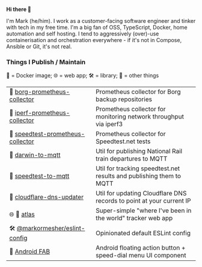 **Hi there 👋**

I'm Mark (he/him). I work as a customer-facing software engineer and tinker with tech in my free time. I'm a big fan of OSS, TypeScript, Docker, home automation and self hosting. I tend to aggressively (over)-use containerisation and orchestration everywhere - if it's not in Compose, Ansible or Git, it's not real.

### Things I Publish / Maintain

🐳 = Docker image; 🌐 = web app; 🛠️ = library; 🚀 = other things

| | |
|-|-|
| 🐳 [borg-prometheus-collector](https://github.com/markormesher/borg-prometheus-collector) | Prometheus collector for Borg backup repositories |
| 🐳 [iperf-prometheus-collector](https://github.com/markormesher/iperf-prometheus-collector) | Prometheus collector for monitoring network throughput via iperf3 |
| 🐳 [speedtest-prometheus-collector](https://github.com/markormesher/speedtest-prometheus-collector) | Prometheus collector for Speedtest.net tests |
| 🐳 [darwin-to-mqtt](https://github.com/markormesher/darwin-to-mqtt) | Util for publishing National Rail train departures to MQTT |
| 🐳 [speedtest-to-mqtt](https://github.com/markormesher/speedtest-to-mqtt) | Util for tracking speedtest.net results and publishing them to MQTT |
| 🐳 [cloudflare-dns-updater](https://github.com/markormesher/cloudflare-dns-updater) | Util for updating Cloudflare DNS records to point at your current IP |
| 🌐 🐳 [atlas](https://github.com/markormesher/atlas) | Super-simple "where I've been in the world" tracker web app |
| 🛠️ [@markormesher/eslint-config](https://github.com/markormesher/eslint-config) | Opinionated default ESLint config |
| 🚀 [Android FAB](https://github.com/markormesher/android-fab) | Android floating action button + speed-dial menu UI component |
